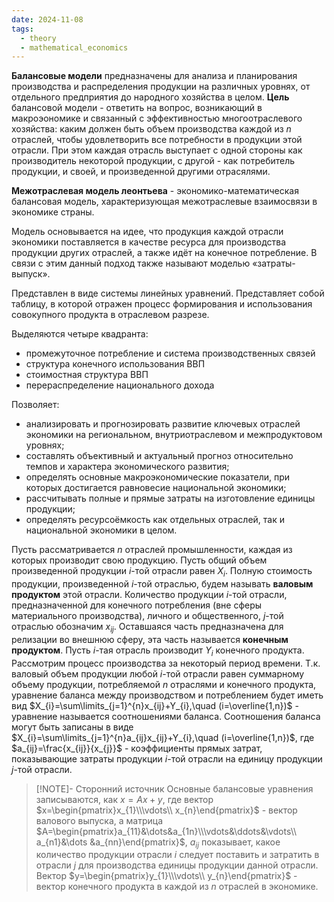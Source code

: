 ```yaml
---
date: 2024-11-08
tags:
  - theory
  - mathematical_economics
---
```

**Балансовые модели** предназначены для анализа и планирования производства и распределения продукции на различных уровнях, от отдельного предприятия до народного хозяйства в целом.
**Цель** балансовой модели - ответить на вопрос, возникающий в макроэономике и связанный с эффективностью многоотраслевого хозяйства: каким должен быть объем производства каждой из $n$ отраслей, чтобы удовлетворить все потребности в продукции этой отрасли. При этом каждая отрасль выступает с одной стороны как производитель некоторой продукции, с другой - как потребитель продукции, и своей, и произведенной другими отрасялями.

**Межотраслевая модель леонтьева** - экономико-математическая балансовая модель, характеризующая межотраслевые взаимосвязи в экономике страны.

Модель основывается на идее, что продукция каждой отрасли экономики поставляется в качестве ресурса для производства продукции других отраслей, а также идёт на конечное потребление. В связи с этим данный подход также называют моделью «затраты-выпуск».

Представлен в виде системы линейных уравнений. Представляет собой таблицу, в которой отражен процесс формирования и использования совокупного продукта в отраслевом разрезе.

Выделяются четыре квадранта:
- промежуточное потребление и система производственных связей
- структура конечного использования ВВП
- стоимостная структура ВВП
- перераспределение национального дохода

Позволяет:
- анализировать и прогнозировать развитие ключевых отраслей экономики на региональном, внутриотраслевом и межпродуктовом уровнях;
- составлять объективный и актуальный прогноз относительно темпов и характера экономического развития;
- определять основные макроэкономические показатели, при которых достигается равновесие национальной экономики;
- рассчитывать полные и прямые затраты на изготовление единицы продукции;
- определять ресурсоёмкость как отдельных отраслей, так и национальной экономики в целом.

Пусть рассматривается $n$ отраслей промышленности, каждая из которых производит свою продукцию. Пусть общий объем произведенной продукции $i$-той отрасли равен $X_{i}$. Полную стоимость продукции, произведенной $i$-той отраслью, будем называть **валовым продуктом** этой отрасли.
Количество продукции $i$-той отрасли, предназначенной для конечного потребления (вне сферы материального производства), личного и общественного, $j$-той отраслью обозначим $x_{ij}$. Оставшаяся часть предназначена для релизации во внешнюю сферу, эта часть называется **конечным продуктом**.
Пусть $i$-тая отрасль производит $Y_{i}$ конечного продукта. Рассмотрим процесс производства за некоторый период времени.
Т.к. валовый объем продукции любой $i$-той отрасли равен суммарному объему продукции, потребляемой $n$ отраслями и конечного продукта, уравнение баланса между производством и потреблением будет иметь вид $X_{i}=\sum\limits_{j=1}^{n}x_{ij}+Y_{i},\quad (i=\overline{1,n})$ - уравнение называется соотношениями баланса.
Соотношения баланса могут быть записаны в виде $X_{i}=\sum\limits_{j=1}^{n}a_{ij}x_{ij}+Y_{i},\quad (i=\overline{1,n})$, где $a_{ij}=\frac{x_{ij}}{x_{j}}$ - коэффициенты прямых затрат, показывающие затраты продукции $i$-той отрасли на единицу продукции $j$-той отрасли.

>[!NOTE]- Сторонний источник
> Основные балансовые уравнения записываются, как $x=Ax+y$, где вектор $x=\begin{pmatrix}x_{1}\\\vdots\\ x_{n}\end{pmatrix}$ - вектор валового выпуска, а матрица $A=\begin{pmatrix}a_{11}&\dots&a_{1n}\\\vdots&\ddots&\vdots\\ a_{n1}&\dots &a_{nn}\end{pmatrix}$, $a_{ij}$ показывает, какое количество продукции отрасли $i$ следует поставить и затратить в отрасли $j$ для производства единицы продукции данной отрасли. Вектор $y=\begin{pmatrix}y_{1}\\\vdots\\ y_{n}\end{pmatrix}$ - вектор конечного продукта в каждой из $n$ отраслей в экономике.
